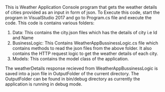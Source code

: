 
This is Weather Application Console program that gets the weather details of cities provided as an input in form of json.
To Execute this code, start the program in VisualStudio 2017 and go to Program.cs file and execute the code.
This code is contains various folders:
  1. Data: This contains the city.json files which has the details of city i.e Id and Name
  2. BusinessLogic: This Contains WeatherAppBussinessLogic.cs file which contains methods to read the json files from the above folder. It also contains the HTTP request logic to get the weather details of each city.
  3. Models: This contains the model class of the application.
 
 The weatherDetails response recieved from WeatherAppBussinessLogic is saved into a json file in OutputFolder of the current directory. The OutputFolder can be found in bin/debug directory as currently the application is running in debug mode.
  
